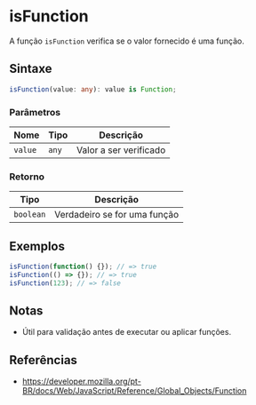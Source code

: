 # isFunction

A função `isFunction` verifica se o valor fornecido é uma função.

## Sintaxe

```typescript
isFunction(value: any): value is Function;
```

### Parâmetros

| Nome    | Tipo    | Descrição                |
|---------|---------|--------------------------|
| `value` | `any`   | Valor a ser verificado   |

### Retorno

| Tipo      | Descrição                                 |
|-----------|-------------------------------------------|
| `boolean` | Verdadeiro se for uma função              |

## Exemplos

```typescript
isFunction(function() {}); // => true
isFunction(() => {}); // => true
isFunction(123); // => false
```

## Notas

* Útil para validação antes de executar ou aplicar funções.

## Referências

* https://developer.mozilla.org/pt-BR/docs/Web/JavaScript/Reference/Global_Objects/Function